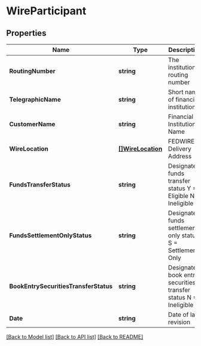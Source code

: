 # WireParticipant

## Properties
Name | Type | Description | Notes
------------ | ------------- | ------------- | -------------
**RoutingNumber** | **string** | The institution&#39;s routing number | [optional] 
**TelegraphicName** | **string** | Short name of financial institution | [optional] 
**CustomerName** | **string** | Financial Institution Name | [optional] 
**WireLocation** | [**[]WireLocation**](WIRELocation.md) | FEDWIRE Delivery Address | [optional] 
**FundsTransferStatus** | **string** | Designates funds transfer status Y &#x3D; Eligible N &#x3D; Ineligible | [optional] 
**FundsSettlementOnlyStatus** | **string** | Designates funds settlement only status S &#x3D; Settlement-Only | [optional] 
**BookEntrySecuritiesTransferStatus** | **string** | Designates book entry securities transfer status N &#x3D; Ineligible | [optional] 
**Date** | **string** | Date of last revision | [optional] 

[[Back to Model list]](../README.md#documentation-for-models) [[Back to API list]](../README.md#documentation-for-api-endpoints) [[Back to README]](../README.md)


